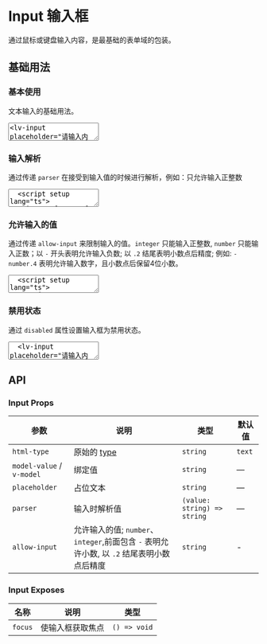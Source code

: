 # Input 输入框

通过鼠标或键盘输入内容，是最基础的表单域的包装。

## 基础用法

<script setup lang="ts">
  import { Input } from '../../src'
  import { ref } from 'vue'

  const inputInt = ref('')

  const input1 = ref('')
  const input2 = ref('')
  const input3 = ref('')

  function numericParse(value: string) {
    let val = parseInt(value, 10)
    if (Number.isNaN(val)) {
      val = ''
    } else {
      val = Math.abs(val)
    }
    return String(val);
  }
</script>

### 基本使用

文本输入的基础用法。

<ClientOnly><CodePreview>
<textarea lang="vue-html">
<lv-input placeholder="请输入内容"></lv-input>
</textarea>
</CodePreview></ClientOnly>

### 输入解析

通过传递 `parser` 在接受到输入值的时候进行解析，例如：只允许输入正整数

<ClientOnly>
  <CodePreview>
  <textarea lang="vue">
  <script setup lang="ts">
    import { Input } from '../../src';
    import { ref } from 'vue';
    //-
    const inputInt = ref('')
    //-
    function numericParse(value: string) {
      let val = parseInt(value, 10)
      if (Number.isNaN(val)) {
        val = ''
      } else {
        val = Math.abs(val)
      }
      return String(val);
    }
  </script>
  <template>
    <lv-input v-model="inputInt" placeholder="请输入正整数" :parser="numericParse"></lv-input>
  </template>
  </textarea>
  <template #preview>
    <Input v-model="inputInt" placeholder="请输入正整数" :parser="numericParse" />
  </template>
  </CodePreview>
</ClientOnly>

### 允许输入的值

通过传递 `allow-input` 来限制输入的值。`integer` 只能输入正整数, `number` 只能输入正数；以 `-` 开头表明允许输入负数; 以 `.2` 结尾表明小数点后精度; 例如: `-number.4` 表明允许输入数字，且小数点后保留4位小数。

<ClientOnly>
  <CodePreview>
  <textarea lang="vue" v-pre>
  <script setup lang="ts">
  </script>
  <template>
    <hr />
  </template>
  </textarea>
  <template #preview>
    <Input v-model="input1" placeholder="只能输入正整数" allow-input="integer" />
    <Input v-model="input2" placeholder="只能输入整数" allow-input="-integer" />
    <Input v-model="input3" placeholder="输入数字,保留2位小数" allow-input="-number.2" />
  </template>
  </CodePreview>
</ClientOnly>

### 禁用状态

通过 `disabled` 属性设置输入框为禁用状态。

<ClientOnly>
  <CodePreview>
  <textarea lang="vue-html">
  <lv-input placeholder="请输入内容" disabled></lv-input>
  </textarea>
  </CodePreview>
</ClientOnly>

## API

### Input Props

<!-- prettier-ignore -->
| 参数 | 说明 | 类型 | 默认值 |
| --- | --- | --- | --- |
| `html-type` | 原始的 [type](https://developer.mozilla.org/zh-CN/docs/Web/HTML/Element/input#input_%E7%B1%BB%E5%9E%8B) | `string` | `text` |
| `model-value` / `v-model` | 绑定值  | `string` | — |
| `placeholder` | 占位文本 | `string` | — |
| `parser` | 输入时解析值 | `(value: string) => string` | — |
| `allow-input` | 允许输入的值; `number`、`integer`,前面包含 `-` 表明允许小数, 以 `.2` 结尾表明小数点后精度 | `string` | - |

### Input Exposes

<!-- prettier-ignore -->
| 名称 | 说明 | 类型 |
| --- | --- | --- |
| `focus` | 使输入框获取焦点 | `() => void` |
